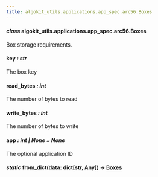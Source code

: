 ```yaml
---
title: algokit_utils.applications.app_spec.arc56.Boxes
---
```


#### _class_ algokit_utils.applications.app_spec.arc56.Boxes

Box storage requirements.

#### key _: str_

The box key

#### read_bytes _: int_

The number of bytes to read

#### write_bytes _: int_

The number of bytes to write

#### app _: int | None_ _= None_

The optional application ID

#### _static_ from_dict(data: dict[str, Any]) → [Boxes](#algokit_utils.applications.app_spec.arc56.Boxes)
